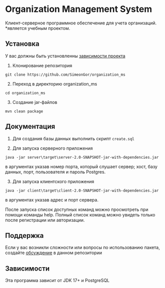 # Organization Management System
Клиент-серверное программное обеспечение для учета организаций. 
*является учебным проектом.

## Установка
У вас должны быть установленны [зависимости проекта](https://github.com/SimeonGor/organization_ms#зависимости)

1. Клонирование репозитория 
 
 ```git clone https://github.com/SimeonGor/organization_ms```

2. Переход в директорию organization_ms 

```cd organization_ms```

3. Создание jar-файлов

```mvn clean package```

## Документация
1. Для создания базы данных выполнить скрипт ```create.sql```

2. Для запуска серверного приложения
   
```java -jar server\target\server-2.0-SNAPSHOT-jar-with-dependencies.jar```

в аргументах указав номер порта, который слушает сервер; хост, базу данных, порт, пользователя и пароль Postgres.

3. Для запуска клиентского приложения
   
```java -jar client\target\client-2.0-SNAPSHOT-jar-with-dependencies.jar```

в аргументах указав адрес и порт сервера. 

После запуска список доступных команд можно просмотреть при помощи команды help. 
Полный список команд можно увидеть только после регистрации или авторизации.

## Поддержка
Если у вас возникли сложности или вопросы по использованию пакета, создайте
[обсуждение](https://github.com/SimeonGor/organization_ms/issues/new) в данном репозитории

## Зависимости 
Эта программа зависит от JDK 17+ и PostgreSQL